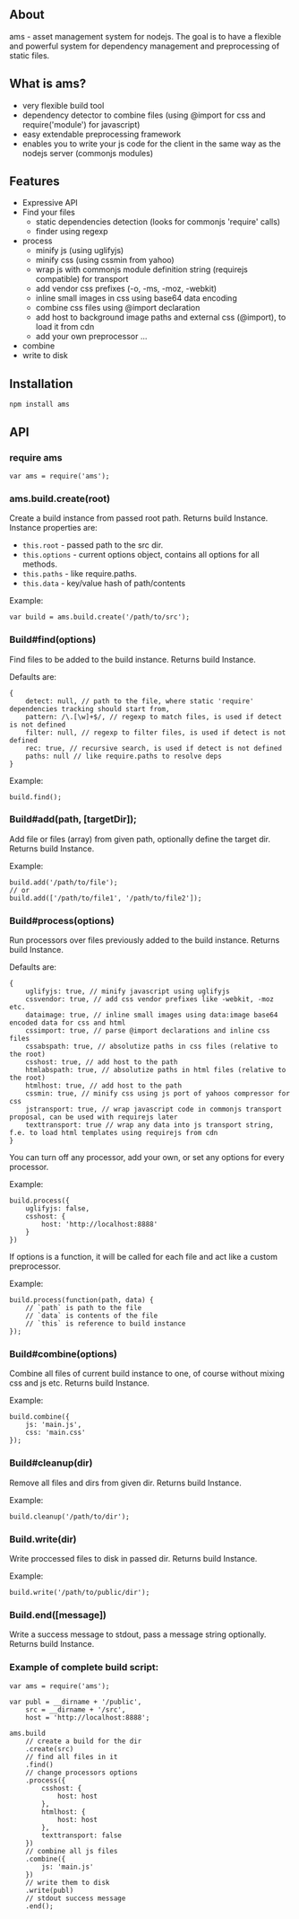 ## About
ams - asset management system for nodejs. The goal is to have a flexible and powerful system for dependency management and preprocessing of static files.

## What is ams?

- very flexible build tool
- dependency detector to combine files (using @import for css and require('module') for javascript)
- easy extendable preprocessing framework
- enables you to write your js code for the client in the same way as the nodejs server (commonjs modules)

## Features
- Expressive API
- Find your files
  - static dependencies detection (looks for commonjs 'require' calls)
  - finder using regexp
- process
  - minify js (using uglifyjs)
  - minify css (using cssmin from yahoo)
  - wrap js with commonjs module definition string (requirejs compatible) for transport
  - add vendor css prefixes (-o, -ms, -moz, -webkit)
  - inline small images in css using base64 data encoding
  - combine css files using @import declaration
  - add host to background image paths and external css (@import), to load it from cdn
  - add your own preprocessor ...
- combine
- write to disk

## Installation

	npm install ams

## API

### require ams

	var ams = require('ams');

### ams.build.create(root)
Create a build instance from passed root path. Returns build Instance.
Instance properties are:

- `this.root` - passed path to the src dir.
- `this.options` - current options object, contains all options for all methods.
- `this.paths` - like require.paths.
- `this.data` - key/value hash of path/contents

Example:

	var build = ams.build.create('/path/to/src');

### Build#find(options)
Find files to be added to the build instance. Returns build Instance.

Defaults are:

	{
        detect: null, // path to the file, where static 'require' dependencies tracking should start from,
        pattern: /\.[\w]+$/, // regexp to match files, is used if detect is not defined
        filter: null, // regexp to filter files, is used if detect is not defined
        rec: true, // recursive search, is used if detect is not defined
        paths: null // like require.paths to resolve deps
    }

Example:

	build.find();

### Build#add(path, [targetDir]);
Add file or files (array) from given path, optionally define the target dir. Returns build Instance.

Example:

	build.add('/path/to/file');
	// or
	build.add(['/path/to/file1', '/path/to/file2']);

### Build#process(options)
Run processors over files previously added to the build instance. Returns build Instance.

Defaults are:

    {
        uglifyjs: true, // minify javascript using uglifyjs
        cssvendor: true, // add css vendor prefixes like -webkit, -moz etc.
        dataimage: true, // inline small images using data:image base64 encoded data for css and html
        cssimport: true, // parse @import declarations and inline css files
        cssabspath: true, // absolutize paths in css files (relative to the root)
        csshost: true, // add host to the path
        htmlabspath: true, // absolutize paths in html files (relative to the root)
        htmlhost: true, // add host to the path
        cssmin: true, // minify css using js port of yahoos compressor for css
        jstransport: true, // wrap javascript code in commonjs transport proposal, can be used with requirejs later
        texttransport: true // wrap any data into js transport string, f.e. to load html templates using requirejs from cdn
    }

You can turn off any processor, add your own, or set any options for every processor.

Example:

	build.process({
		uglifyjs: false,
		csshost: {
			host: 'http://localhost:8888'
		}
	})

If options is a function, it will be called for each file and act like a custom preprocessor.

Example:

	build.process(function(path, data) {
		// `path` is path to the file
		// `data` is contents of the file
		// `this` is reference to build instance
	});

### Build#combine(options)
Combine all files of current build instance to one, of course without mixing css and js etc. Returns build Instance.

Example:

	build.combine({
		js: 'main.js',
		css: 'main.css'
	});

### Build#cleanup(dir)
Remove all files and dirs from given dir. Returns build Instance.

Example:

	build.cleanup('/path/to/dir');

### Build.write(dir)
Write proccessed files to disk in passed dir. Returns build Instance.

Example:

	build.write('/path/to/public/dir');

### Build.end([message])
Write a success message to stdout, pass a message string optionally. Returns build Instance.

### Example of complete build script:

	var ams = require('ams');

	var publ = __dirname + '/public',
	    src = __dirname + '/src',
	    host = 'http://localhost:8888';

	ams.build
		// create a build for the dir
	    .create(src)
	    // find all files in it
	    .find()
	    // change processors options
	    .process({
	        csshost: {
	            host: host
	        },
	        htmlhost: {
	            host: host
	        },
	        texttransport: false
	    })
	    // combine all js files
	    .combine({
	        js: 'main.js'
	    })
	    // write them to disk
	    .write(publ)
	    // stdout success message
	    .end();
